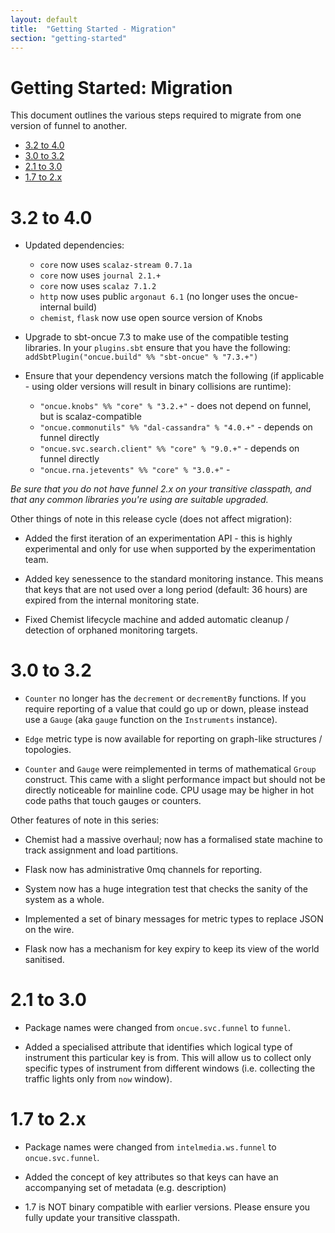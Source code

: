 ```yaml
---
layout: default
title:  "Getting Started - Migration"
section: "getting-started"
---
```


# Getting Started: Migration

This document outlines the various steps required to migrate from one version of funnel to another.

* [3.2 to 4.0](#32to40)
* [3.0 to 3.2](#30to32)
* [2.1 to 3.0](#21to30)
* [1.7 to 2.x](#17to20)

<a name="32to40"></a>

# 3.2 to 4.0

* Updated dependencies:
	* `core` now uses `scalaz-stream 0.7.1a`
	* `core` now uses `journal 2.1.+`
	* `core` now uses `scalaz 7.1.2`
	* `http` now uses public `argonaut 6.1` (no longer uses the oncue-internal build)
	* `chemist`, `flask` now use open source version of Knobs

* Upgrade to sbt-oncue 7.3 to make use of the compatible testing libraries. In your `plugins.sbt` ensure that you have the following: `addSbtPlugin("oncue.build" %% "sbt-oncue" % "7.3.+")`

* Ensure that your dependency versions match the following (if applicable - using older versions will result in binary collisions are runtime):
	* `"oncue.knobs" %% "core" % "3.2.+"` - does not depend on funnel, but is scalaz-compatible
	* `"oncue.commonutils" %% "dal-cassandra" % "4.0.+"` - depends on funnel directly
	* `"oncue.svc.search.client" %% "core" % "9.0.+"` - depends on funnel directly
	* `"oncue.rna.jetevents" %% "core" % "3.0.+"` - 

*Be sure that you do not have funnel 2.x on your transitive classpath, and that any common libraries you're using are suitable upgraded.*

Other things of note in this release cycle (does not affect migration):

* Added the first iteration of an experimentation API - this is highly experimental and only for use when supported by the experimentation team.

* Added key senessence to the standard monitoring instance. This means that keys that are not used over a long period (default: 36 hours) are expired from the internal monitoring state.

* Fixed Chemist lifecycle machine and added automatic cleanup / detection of orphaned monitoring targets.


<a name="30to32"></a>

# 3.0 to 3.2

* `Counter` no longer has the `decrement` or `decrementBy` functions. If you require reporting of a value that could go up or down, please instead use a `Gauge` (aka `gauge` function on the `Instruments` instance).

* `Edge` metric type is now available for reporting on graph-like structures / topologies. 

* `Counter` and `Gauge` were reimplemented in terms of mathematical `Group` construct. This came with a slight performance impact but should not be directly noticeable for mainline code. CPU usage may be higher in hot code paths that touch gauges or counters.

Other features of note in this series:

* Chemist had a massive overhaul; now has a formalised state machine to track assignment and load partitions.

* Flask now has administrative 0mq channels for reporting.

* System now has a huge integration test that checks the sanity of the system as a whole.

* Implemented a set of binary messages for metric types to replace JSON on the wire.

* Flask now has a mechanism for key expiry to keep its view of the world sanitised. 

<a name="21to30"></a>

# 2.1 to 3.0

* Package names were changed from `oncue.svc.funnel` to `funnel`.

* Added a specialised attribute that identifies which logical type of instrument this particular key is from. This will allow us to collect only specific types of instrument from different windows (i.e. collecting the traffic lights only from `now` window).


<a name="17to20"></a>

# 1.7 to 2.x

* Package names were changed from `intelmedia.ws.funnel` to `oncue.svc.funnel`.

* Added the concept of key attributes so that keys can have an accompanying set of metadata (e.g. description)

* 1.7 is NOT binary compatible with earlier versions. Please ensure you fully update your transitive classpath.